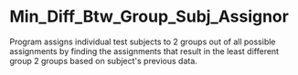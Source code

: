 # Min_Diff_Btw_Group_Subj_Assignor
Program assigns individual test subjects to 2 groups out of all possible assignments by finding the assignments that result in the least different group 2 groups based on subject's previous data.
